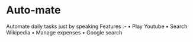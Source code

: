 # Auto-mate
Automate daily tasks just by speaking
Features :-
•	Play Youtube
•	Search Wikipedia
•	Manage expenses
•	Google search
